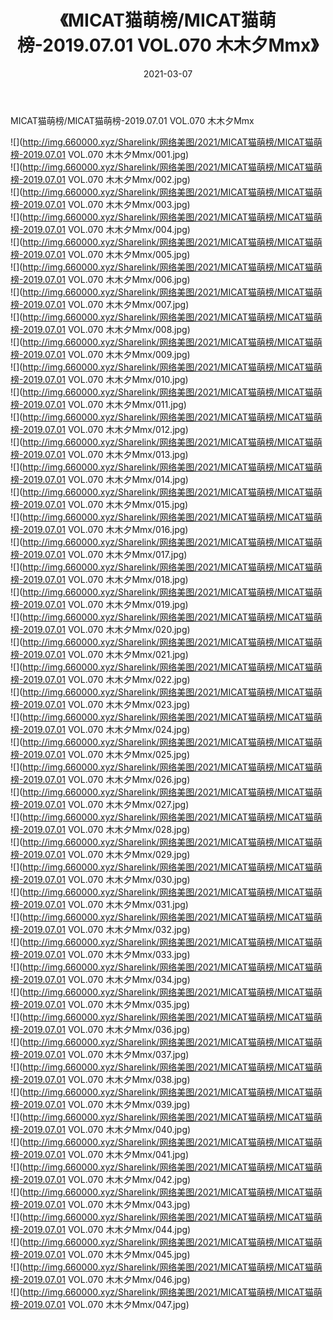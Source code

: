 ﻿---
layout: post
title:  《MICAT猫萌榜/MICAT猫萌榜-2019.07.01 VOL.070 木木夕Mmx》
date:   2021-03-07
img: http://img.660000.xyz/Sharelink/网络美图/2021/MICAT猫萌榜/MICAT猫萌榜-2019.07.01 VOL.070 木木夕Mmx/000.jpg
categories: [美女, 清纯, 唯美]
---

MICAT猫萌榜/MICAT猫萌榜-2019.07.01 VOL.070 木木夕Mmx

 ![](http://img.660000.xyz/Sharelink/网络美图/2021/MICAT猫萌榜/MICAT猫萌榜-2019.07.01 VOL.070 木木夕Mmx/001.jpg) <br>![](http://img.660000.xyz/Sharelink/网络美图/2021/MICAT猫萌榜/MICAT猫萌榜-2019.07.01 VOL.070 木木夕Mmx/002.jpg) <br>![](http://img.660000.xyz/Sharelink/网络美图/2021/MICAT猫萌榜/MICAT猫萌榜-2019.07.01 VOL.070 木木夕Mmx/003.jpg) <br>![](http://img.660000.xyz/Sharelink/网络美图/2021/MICAT猫萌榜/MICAT猫萌榜-2019.07.01 VOL.070 木木夕Mmx/004.jpg) <br>![](http://img.660000.xyz/Sharelink/网络美图/2021/MICAT猫萌榜/MICAT猫萌榜-2019.07.01 VOL.070 木木夕Mmx/005.jpg) <br>![](http://img.660000.xyz/Sharelink/网络美图/2021/MICAT猫萌榜/MICAT猫萌榜-2019.07.01 VOL.070 木木夕Mmx/006.jpg) <br>![](http://img.660000.xyz/Sharelink/网络美图/2021/MICAT猫萌榜/MICAT猫萌榜-2019.07.01 VOL.070 木木夕Mmx/007.jpg) <br>![](http://img.660000.xyz/Sharelink/网络美图/2021/MICAT猫萌榜/MICAT猫萌榜-2019.07.01 VOL.070 木木夕Mmx/008.jpg) <br>![](http://img.660000.xyz/Sharelink/网络美图/2021/MICAT猫萌榜/MICAT猫萌榜-2019.07.01 VOL.070 木木夕Mmx/009.jpg) <br>![](http://img.660000.xyz/Sharelink/网络美图/2021/MICAT猫萌榜/MICAT猫萌榜-2019.07.01 VOL.070 木木夕Mmx/010.jpg) <br>![](http://img.660000.xyz/Sharelink/网络美图/2021/MICAT猫萌榜/MICAT猫萌榜-2019.07.01 VOL.070 木木夕Mmx/011.jpg) <br>![](http://img.660000.xyz/Sharelink/网络美图/2021/MICAT猫萌榜/MICAT猫萌榜-2019.07.01 VOL.070 木木夕Mmx/012.jpg) <br>![](http://img.660000.xyz/Sharelink/网络美图/2021/MICAT猫萌榜/MICAT猫萌榜-2019.07.01 VOL.070 木木夕Mmx/013.jpg) <br>![](http://img.660000.xyz/Sharelink/网络美图/2021/MICAT猫萌榜/MICAT猫萌榜-2019.07.01 VOL.070 木木夕Mmx/014.jpg) <br>![](http://img.660000.xyz/Sharelink/网络美图/2021/MICAT猫萌榜/MICAT猫萌榜-2019.07.01 VOL.070 木木夕Mmx/015.jpg) <br>![](http://img.660000.xyz/Sharelink/网络美图/2021/MICAT猫萌榜/MICAT猫萌榜-2019.07.01 VOL.070 木木夕Mmx/016.jpg) <br>![](http://img.660000.xyz/Sharelink/网络美图/2021/MICAT猫萌榜/MICAT猫萌榜-2019.07.01 VOL.070 木木夕Mmx/017.jpg) <br>![](http://img.660000.xyz/Sharelink/网络美图/2021/MICAT猫萌榜/MICAT猫萌榜-2019.07.01 VOL.070 木木夕Mmx/018.jpg) <br>![](http://img.660000.xyz/Sharelink/网络美图/2021/MICAT猫萌榜/MICAT猫萌榜-2019.07.01 VOL.070 木木夕Mmx/019.jpg) <br>![](http://img.660000.xyz/Sharelink/网络美图/2021/MICAT猫萌榜/MICAT猫萌榜-2019.07.01 VOL.070 木木夕Mmx/020.jpg) <br>![](http://img.660000.xyz/Sharelink/网络美图/2021/MICAT猫萌榜/MICAT猫萌榜-2019.07.01 VOL.070 木木夕Mmx/021.jpg) <br>![](http://img.660000.xyz/Sharelink/网络美图/2021/MICAT猫萌榜/MICAT猫萌榜-2019.07.01 VOL.070 木木夕Mmx/022.jpg) <br>![](http://img.660000.xyz/Sharelink/网络美图/2021/MICAT猫萌榜/MICAT猫萌榜-2019.07.01 VOL.070 木木夕Mmx/023.jpg) <br>![](http://img.660000.xyz/Sharelink/网络美图/2021/MICAT猫萌榜/MICAT猫萌榜-2019.07.01 VOL.070 木木夕Mmx/024.jpg) <br>![](http://img.660000.xyz/Sharelink/网络美图/2021/MICAT猫萌榜/MICAT猫萌榜-2019.07.01 VOL.070 木木夕Mmx/025.jpg) <br>![](http://img.660000.xyz/Sharelink/网络美图/2021/MICAT猫萌榜/MICAT猫萌榜-2019.07.01 VOL.070 木木夕Mmx/026.jpg) <br>![](http://img.660000.xyz/Sharelink/网络美图/2021/MICAT猫萌榜/MICAT猫萌榜-2019.07.01 VOL.070 木木夕Mmx/027.jpg) <br>![](http://img.660000.xyz/Sharelink/网络美图/2021/MICAT猫萌榜/MICAT猫萌榜-2019.07.01 VOL.070 木木夕Mmx/028.jpg) <br>![](http://img.660000.xyz/Sharelink/网络美图/2021/MICAT猫萌榜/MICAT猫萌榜-2019.07.01 VOL.070 木木夕Mmx/029.jpg) <br>![](http://img.660000.xyz/Sharelink/网络美图/2021/MICAT猫萌榜/MICAT猫萌榜-2019.07.01 VOL.070 木木夕Mmx/030.jpg) <br>![](http://img.660000.xyz/Sharelink/网络美图/2021/MICAT猫萌榜/MICAT猫萌榜-2019.07.01 VOL.070 木木夕Mmx/031.jpg) <br>![](http://img.660000.xyz/Sharelink/网络美图/2021/MICAT猫萌榜/MICAT猫萌榜-2019.07.01 VOL.070 木木夕Mmx/032.jpg) <br>![](http://img.660000.xyz/Sharelink/网络美图/2021/MICAT猫萌榜/MICAT猫萌榜-2019.07.01 VOL.070 木木夕Mmx/033.jpg) <br>![](http://img.660000.xyz/Sharelink/网络美图/2021/MICAT猫萌榜/MICAT猫萌榜-2019.07.01 VOL.070 木木夕Mmx/034.jpg) <br>![](http://img.660000.xyz/Sharelink/网络美图/2021/MICAT猫萌榜/MICAT猫萌榜-2019.07.01 VOL.070 木木夕Mmx/035.jpg) <br>![](http://img.660000.xyz/Sharelink/网络美图/2021/MICAT猫萌榜/MICAT猫萌榜-2019.07.01 VOL.070 木木夕Mmx/036.jpg) <br>![](http://img.660000.xyz/Sharelink/网络美图/2021/MICAT猫萌榜/MICAT猫萌榜-2019.07.01 VOL.070 木木夕Mmx/037.jpg) <br>![](http://img.660000.xyz/Sharelink/网络美图/2021/MICAT猫萌榜/MICAT猫萌榜-2019.07.01 VOL.070 木木夕Mmx/038.jpg) <br>![](http://img.660000.xyz/Sharelink/网络美图/2021/MICAT猫萌榜/MICAT猫萌榜-2019.07.01 VOL.070 木木夕Mmx/039.jpg) <br>![](http://img.660000.xyz/Sharelink/网络美图/2021/MICAT猫萌榜/MICAT猫萌榜-2019.07.01 VOL.070 木木夕Mmx/040.jpg) <br>![](http://img.660000.xyz/Sharelink/网络美图/2021/MICAT猫萌榜/MICAT猫萌榜-2019.07.01 VOL.070 木木夕Mmx/041.jpg) <br>![](http://img.660000.xyz/Sharelink/网络美图/2021/MICAT猫萌榜/MICAT猫萌榜-2019.07.01 VOL.070 木木夕Mmx/042.jpg) <br>![](http://img.660000.xyz/Sharelink/网络美图/2021/MICAT猫萌榜/MICAT猫萌榜-2019.07.01 VOL.070 木木夕Mmx/043.jpg) <br>![](http://img.660000.xyz/Sharelink/网络美图/2021/MICAT猫萌榜/MICAT猫萌榜-2019.07.01 VOL.070 木木夕Mmx/044.jpg) <br>![](http://img.660000.xyz/Sharelink/网络美图/2021/MICAT猫萌榜/MICAT猫萌榜-2019.07.01 VOL.070 木木夕Mmx/045.jpg) <br>![](http://img.660000.xyz/Sharelink/网络美图/2021/MICAT猫萌榜/MICAT猫萌榜-2019.07.01 VOL.070 木木夕Mmx/046.jpg) <br>![](http://img.660000.xyz/Sharelink/网络美图/2021/MICAT猫萌榜/MICAT猫萌榜-2019.07.01 VOL.070 木木夕Mmx/047.jpg) <br>